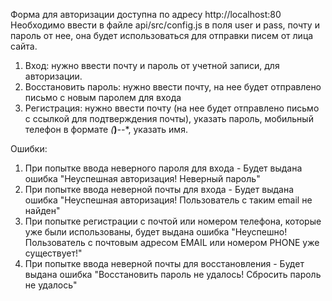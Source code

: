 Форма для авторизации доступна по адресу http://localhost:80
Необходимо ввести в файле api/src/config.js в поля user и pass, почту и пароль от нее, она будет использоваться для отправки писем от лица сайта.

1. Вход: нужно ввести почту и пароль от учетной записи, для авторизации.
2. Восстановить пароль: нужно ввести почту, на нее будет отправлено письмо с новым паролем для входа
3. Регистрация: нужно ввести почту (на нее будет отправлено письмо с ссылкой для подтверждения почты),
указать пароль, мобильный телефон в формате *(***)***-**-**, указать имя.

Ошибки:
1. При попытке ввода неверного пароля  для входа - Будет выдана ошибка "Неуспешная авторизация! Неверный пароль"
2. При попытке ввода неверной почты для входа - Будет выдана ошибка "Неуспешная авторизация! Пользователь с таким email не найден"
3. При попытке регистрации с почтой или номером телефона, которые уже были использованы, будет выдана ошибка "Неуспешно! Пользователь с почтовым адресом EMAIL или номером PHONE уже существует!"
4. При попытке ввода неверной почты для восстановления - Будет выдана ошибка "Восстановить пароль не удалось! Сбросить пароль не удалось"